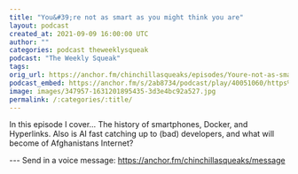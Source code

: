 ```yaml
---
title: "You&#39;re not as smart as you might think you are"
layout: podcast
created_at: 2021-09-09 16:00:00 UTC
author: ""
categories: podcast theweeklysqueak
podcast: "The Weekly Squeak"
tags: 
orig_url: https://anchor.fm/chinchillasqueaks/episodes/Youre-not-as-smart-as-you-might-think-you-are-e174otk
podcast_embed: https://anchor.fm/s/2ab8734/podcast/play/40051060/https%3A%2F%2Fd3ctxlq1ktw2nl.cloudfront.net%2Fstaging%2F2021-8-9%2F31a0c185-1596-e202-31ea-e164d824b7b5.mp3
image: images/347957-1631201895435-3d3e4bc92a527.jpg
permalink: /:categories/:title/
---
```

In this episode I cover… The history of smartphones, Docker, and Hyperlinks. Also is AI fast catching up to (bad) developers, and what will become of Afghanistans Internet?

--- Send in a voice message: https://anchor.fm/chinchillasqueaks/message
